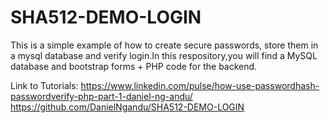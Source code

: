 # SHA512-DEMO-LOGIN
This is a simple example of how to create secure passwords, store them in a mysql database and verify login.In this respository,you will find a MySQL database and bootstrap forms + PHP code for the backend.

Link to Tutorials:
https://www.linkedin.com/pulse/how-use-passwordhash-passwordverify-php-part-1-daniel-ng-andu/
https://github.com/DanielNgandu/SHA512-DEMO-LOGIN


